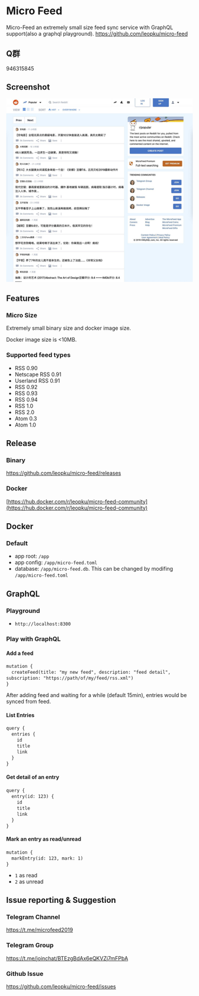 # Micro Feed

Micro-Feed an extremely small size feed sync service with GraphQL support(also a graphql playground). https://github.com/leopku/micro-feed

## Q群

946315845

## Screenshot

![screenshot for micro-feed](https://raw.githubusercontent.com/leopku/micro-feed/master/photo_2019-09-23_19-15-58.jpg)

## Features

### Micro Size

Extremely small binary size and docker image size.

Docker image size is <10MB.

### Supported feed types

* RSS 0.90
* Netscape RSS 0.91
* Userland RSS 0.91
* RSS 0.92
* RSS 0.93
* RSS 0.94
* RSS 1.0
* RSS 2.0
* Atom 0.3
* Atom 1.0

## Release

### Binary

https://github.com/leopku/micro-feed/releases

### Docker

[https://hub.docker.com/r/leopku/micro-feed-community](https://hub.docker.com/r/leopku/micro-feed-community)

## Docker

### Default

* app root: `/app`
* app config: `/app/micro-feed.toml`
* database: `/app/micro-feed.db`. This can be changed by modifing `/app/micro-feed.toml`

## GraphQL

### Playground

* `http://localhost:8300`

### Play with GraphQL 

#### Add a feed

```
mutation {
  createFeed(title: "my new feed", description: "feed detail", subscription: "https://path/of/my/feed/rss.xml")
}
```

After adding feed and waiting for a while (default 15min), entries would be synced from feed.

#### List Entries

```
query {
  entries {
    id
    title
    link
  }
}
```

#### Get detail of an entry

```
query {
  entry(id: 123) {
    id
    title
    link
  }
}
```

#### Mark an entry as read/unread

```
mutation {
  markEntry(id: 123, mark: 1)
}
```

* `1` as read
* `2` as unread

## Issue reporting & Suggestion

### Telegram Channel

https://t.me/microfeed2019

### Telegram Group

https://t.me/joinchat/BTEzgBdAx6eQKVZj7mFPbA

### Github Issue

https://github.com/leopku/micro-feed/issues
